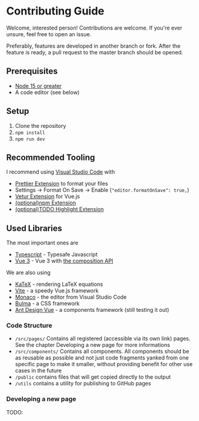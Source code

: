 # Contributing Guide

Welcome, interested person! Contributions are welcome. If you're ever unsure, feel free to open an issue.

Preferably, features are developed in another branch or fork. After the feature is ready, a pull request to the master branch should be opened.

## Prerequisites

- [Node 15 or greater](https://nodejs.org/en/)
- A code editor (see below)

## Setup

1. Clone the repository
2. `npm install`
3. `npm run dev`

## Recommended Tooling

I recommend using [Visual Studio Code](https://code.visualstudio.com/) with

- [Prettier Extension](https://marketplace.visualstudio.com/items?itemName=esbenp.prettier-vscode) to format your files
- Settings &rarr; Format On Save &rarr; Enable (`"editor.formatOnSave": true,`)
- [Vetur Extension](https://marketplace.visualstudio.com/items?itemName=octref.vetur) for Vue.js
- [(optional)npm Extension](https://marketplace.visualstudio.com/items?itemName=eg2.vscode-npm-script)
- [(optional)TODO Highlight Extension](https://marketplace.visualstudio.com/items?itemName=wayou.vscode-todo-highlight)

## Used Libraries

The most important ones are

- [Typescript](https://www.typescriptlang.org/) - Typesafe Javascript
- [Vue 3](https://github.com/vuejs/vue-next/) - Vue 3 with [the composition API](https://vue-composition-api-rfc.netlify.app/api.html)

We are also using

- [KaTeX](https://katex.org/) - rendering LaTeX equations
- [Vite](https://github.com/vuejs/vite) - a speedy Vue.js framework
- [Monaco](https://microsoft.github.io/monaco-editor/) - the editor from Visual Studio Code
- [Bulma](https://bulma.io/) - a CSS framework
- [Ant Design Vue](https://2x.antdv.com/components/overview/) - a components framework (still testing it out)

### Code Structure

- `/src/pages/` Contains all registered (accessible via its own link) pages. See the chapter Developing a new page for more informations
- `/src/components/` Contains all components. All components should be as reusable as possible and not just code fragments yanked from one specific page to make it smaller, without providing benefit for other use cases in the future
- `/public` contains files that will get copied directly to the output
- `/utils` contains a utility for publishing to GitHub pages

### Developing a new page
TODO:
